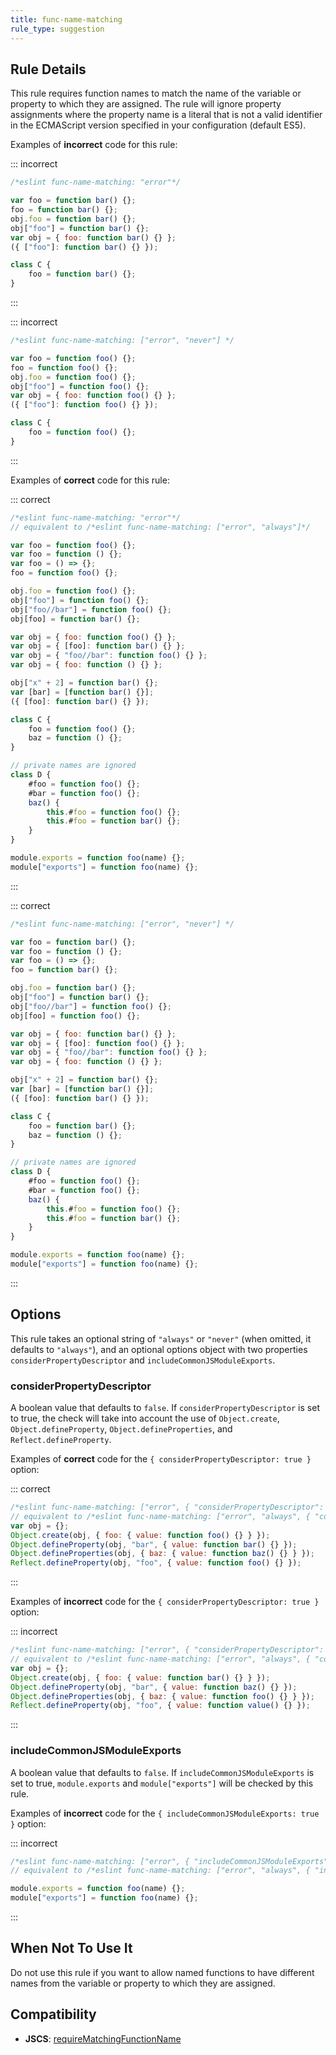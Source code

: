 ```yaml
---
title: func-name-matching
rule_type: suggestion
---
```


## Rule Details

This rule requires function names to match the name of the variable or property to which they are assigned. The rule will ignore property assignments where the property name is a literal that is not a valid identifier in the ECMAScript version specified in your configuration (default ES5).

Examples of **incorrect** code for this rule:

::: incorrect

```js
/*eslint func-name-matching: "error"*/

var foo = function bar() {};
foo = function bar() {};
obj.foo = function bar() {};
obj["foo"] = function bar() {};
var obj = { foo: function bar() {} };
({ ["foo"]: function bar() {} });

class C {
    foo = function bar() {};
}
```

:::

::: incorrect

```js
/*eslint func-name-matching: ["error", "never"] */

var foo = function foo() {};
foo = function foo() {};
obj.foo = function foo() {};
obj["foo"] = function foo() {};
var obj = { foo: function foo() {} };
({ ["foo"]: function foo() {} });

class C {
    foo = function foo() {};
}
```

:::

Examples of **correct** code for this rule:

::: correct

```js
/*eslint func-name-matching: "error"*/
// equivalent to /*eslint func-name-matching: ["error", "always"]*/

var foo = function foo() {};
var foo = function () {};
var foo = () => {};
foo = function foo() {};

obj.foo = function foo() {};
obj["foo"] = function foo() {};
obj["foo//bar"] = function foo() {};
obj[foo] = function bar() {};

var obj = { foo: function foo() {} };
var obj = { [foo]: function bar() {} };
var obj = { "foo//bar": function foo() {} };
var obj = { foo: function () {} };

obj["x" + 2] = function bar() {};
var [bar] = [function bar() {}];
({ [foo]: function bar() {} });

class C {
    foo = function foo() {};
    baz = function () {};
}

// private names are ignored
class D {
    #foo = function foo() {};
    #bar = function foo() {};
    baz() {
        this.#foo = function foo() {};
        this.#foo = function bar() {};
    }
}

module.exports = function foo(name) {};
module["exports"] = function foo(name) {};
```

:::

::: correct

```js
/*eslint func-name-matching: ["error", "never"] */

var foo = function bar() {};
var foo = function () {};
var foo = () => {};
foo = function bar() {};

obj.foo = function bar() {};
obj["foo"] = function bar() {};
obj["foo//bar"] = function foo() {};
obj[foo] = function foo() {};

var obj = { foo: function bar() {} };
var obj = { [foo]: function foo() {} };
var obj = { "foo//bar": function foo() {} };
var obj = { foo: function () {} };

obj["x" + 2] = function bar() {};
var [bar] = [function bar() {}];
({ [foo]: function bar() {} });

class C {
    foo = function bar() {};
    baz = function () {};
}

// private names are ignored
class D {
    #foo = function foo() {};
    #bar = function foo() {};
    baz() {
        this.#foo = function foo() {};
        this.#foo = function bar() {};
    }
}

module.exports = function foo(name) {};
module["exports"] = function foo(name) {};
```

:::

## Options

This rule takes an optional string of `"always"` or `"never"` (when omitted, it defaults to `"always"`), and an optional options object with two properties `considerPropertyDescriptor` and `includeCommonJSModuleExports`.

### considerPropertyDescriptor

A boolean value that defaults to `false`. If `considerPropertyDescriptor` is set to true, the check will take into account the use of `Object.create`, `Object.defineProperty`, `Object.defineProperties`, and `Reflect.defineProperty`.

Examples of **correct** code for the `{ considerPropertyDescriptor: true }` option:

::: correct

```js
/*eslint func-name-matching: ["error", { "considerPropertyDescriptor": true }]*/
// equivalent to /*eslint func-name-matching: ["error", "always", { "considerPropertyDescriptor": true }]*/
var obj = {};
Object.create(obj, { foo: { value: function foo() {} } });
Object.defineProperty(obj, "bar", { value: function bar() {} });
Object.defineProperties(obj, { baz: { value: function baz() {} } });
Reflect.defineProperty(obj, "foo", { value: function foo() {} });
```

:::

Examples of **incorrect** code for the `{ considerPropertyDescriptor: true }` option:

::: incorrect

```js
/*eslint func-name-matching: ["error", { "considerPropertyDescriptor": true }]*/
// equivalent to /*eslint func-name-matching: ["error", "always", { "considerPropertyDescriptor": true }]*/
var obj = {};
Object.create(obj, { foo: { value: function bar() {} } });
Object.defineProperty(obj, "bar", { value: function baz() {} });
Object.defineProperties(obj, { baz: { value: function foo() {} } });
Reflect.defineProperty(obj, "foo", { value: function value() {} });
```

:::

### includeCommonJSModuleExports

A boolean value that defaults to `false`. If `includeCommonJSModuleExports` is set to true, `module.exports` and `module["exports"]` will be checked by this rule.

Examples of **incorrect** code for the `{ includeCommonJSModuleExports: true }` option:

::: incorrect

```js
/*eslint func-name-matching: ["error", { "includeCommonJSModuleExports": true }]*/
// equivalent to /*eslint func-name-matching: ["error", "always", { "includeCommonJSModuleExports": true }]*/

module.exports = function foo(name) {};
module["exports"] = function foo(name) {};
```

:::

## When Not To Use It

Do not use this rule if you want to allow named functions to have different names from the variable or property to which they are assigned.

## Compatibility

- **JSCS**: [requireMatchingFunctionName](https://jscs-dev.github.io/rule/requireMatchingFunctionName)
